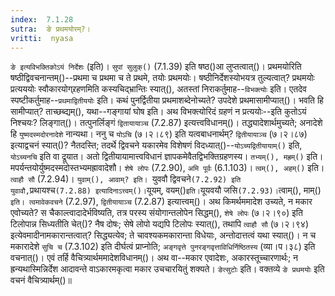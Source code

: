 ```yaml
---
index:  7.1.28
sutra:  ङे प्रथमयोरम्?।
vritti:  nyasa
---
```


`ङे इत्यविभक्तिकोऽयं निर्देशः` (इति)। `सुपां सुलुक्()` (7.1.39) इति षष्ठ()आ लुप्तत्वात्()। प्रथमयोरिति षष्ठीद्विवचनान्तम्()--प्रथमा च प्रथमा च ते प्रथमे, तयोः प्रथमयोः। षष्ठीनिर्देशस्योभयत्र तुल्यत्वात्? प्रथमयोः प्रत्यययोः स्वौकारयोग्र्रहणमिति कस्यचिद्भ्रान्तिः स्यात्(), अतस्तां निराकर्तुमाह--`विभक्त्योः` इति। एतदेव स्पष्टीकर्तुमाह--`प्रथमाद्वितीययोः` इति। कथं पुनर्द्वितीया प्रथमाशब्देनोच्यते? उपदेशे प्रथमासामीप्यात्()। भवति हि सामीप्यात्? ताच्छब्द्यम्(), यथा--गङ्गायां घोष इति। अथ विभक्त्योरिदं ग्रहणं न प्रत्ययोः--इति कुतोऽयं निश्चयः? लिङ्गात्()। तत्पुनर्लिङ्गं `द्वितायायाञ्च` (7.2.87) इत्यत्त्वविधानम्()। तद्ध्यादेशार्थमुच्यते; अनादेशे हि `युष्मदस्मदोरनादेशे` नान्यथा। ननु च `योऽचि` (७।२।८९) इति यत्वबाधनार्थम्? `द्वितीयायाञ्च` (७।२।८७) इत्याद्वचनं स्यात्()? नैतदस्ति; तदर्थे द्विवचने यकारमेव विशेषणं विदध्यात्()--`योऽच्यद्वितीयायाम्()` इति, `योऽच्यनचि` इति वा द्रूयात। अतो द्वितीयायामात्त्वविधानं ज्ञापकमेवैतद्विभक्तिग्रहणस्य। `तभ्यम्(), मह्रम्()` इति। मपर्यन्तयोर्युष्मदस्मदोस्तभ्यमह्रावादेशौ। `शेषे लोपः` (7.2.90), `अमि पूर्वः` (6.1.103)। 
`त्वम्(), अहम्()` इति। `त्वाहौ सौ` (7.2.94)। `युवाम्(), आवाम्? इति। `युववौ द्विवचने` (7.2.92) इति युवावौ, `प्रथायश्च` (7.2.88) इत्यादिनाऽत्त्वम्()। `यूयम्, वयम्()` इति। `यूयवयौ जसि` (7.2.93)। `त्वाम्(), माम्()` इति। त्वमावेकवचने` (7.2.97), `द्वितीयायाञ्च` (7.2.87) इत्यात्त्वम्()। अथ किमर्थममादेश उच्यते, न मकार एवोच्यते? स चैकाल्त्वादादेर्भविष्यति, तत्र परस्य संयोगान्तलोपेन सिद्धम्(), `शेषे लोपः` (७।२।९०) इति टिलोपान्न सिध्यतीति चेत्()? नैष दोषः; सेषे लोपो यद्यपि टिलोपः स्यात्(), तथापि `त्वाहौ सौ` (७।२।९४) इत्येवमादीनामकारान्तत्वात्? सिद्ध्यत्येव; ते चावश्यकमकारान्ता विधेयाः, अन्तोदात्तत्वं यथा स्यात्()। न च मकारादेशे `सुचि च` (7.3.102) इति दीर्घत्वं प्राप्नोति; `अङ्गवृत्ते पुनरङ्गवृत्ताविधिर्निष्ठितस्य` (व्या।प।३८) इति वचनात्()। एवं तर्हि वैचित्र्यार्थममादेशविधानम्()। अथ वा--मकार एवादेशः, अकारस्तूच्चारणार्थः; न ह्रन्यथास्मिन्निर्देश आदावन्ते वाऽकारमकृत्वा मकार उचचारयितुं शक्यते। `ङेत्सुटोः` इति। वक्तव्ये `ङे प्रथमयोः` इति वचनं वैचित्र्यार्थम्()॥
